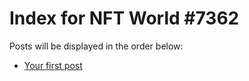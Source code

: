 # Index for NFT World #7362
Posts will be displayed in the order below:

- [Your first post](./001-first.md)

